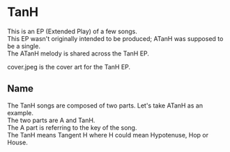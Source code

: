 # TanH

This is an EP (Extended Play) of a few songs.  
This EP wasn't originally intended to be produced; ATanH was supposed to be a single.  
The ATanH melody is shared across the TanH EP.  

cover.jpeg is the cover art for the TanH EP.

## Name

The TanH songs are composed of two parts. Let's take ATanH as an example.  
The two parts are A and TanH.  
The A part is referring to the key of the song.  
The TanH means Tangent H where H could mean Hypotenuse, Hop or House.